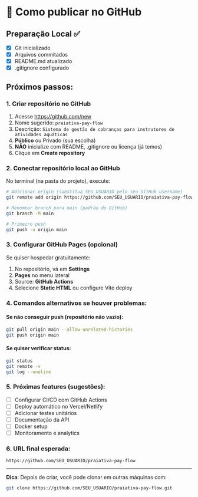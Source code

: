 # 🚀 Como publicar no GitHub

## Preparação Local ✅
- [x] Git inicializado
- [x] Arquivos commitados
- [x] README.md atualizado
- [x] .gitignore configurado

## Próximos passos:

### 1. Criar repositório no GitHub
1. Acesse https://github.com/new
2. Nome sugerido: `praiativa-pay-flow`
3. Descrição: `Sistema de gestão de cobranças para instrutores de atividades aquáticas`
4. **Público** ou Privado (sua escolha)
5. **NÃO** inicialize com README, .gitignore ou licença (já temos)
6. Clique em **Create repository**

### 2. Conectar repositório local ao GitHub
No terminal (na pasta do projeto), execute:

```bash
# Adicionar origin (substitua SEU_USUARIO pelo seu GitHub username)
git remote add origin https://github.com/SEU_USUARIO/praiativa-pay-flow.git

# Renomear branch para main (padrão do GitHub)
git branch -M main

# Primeiro push
git push -u origin main
```

### 3. Configurar GitHub Pages (opcional)
Se quiser hospedar gratuitamente:
1. No repositório, vá em **Settings**
2. **Pages** no menu lateral
3. Source: **GitHub Actions**
4. Selecione **Static HTML** ou configure Vite deploy

### 4. Comandos alternativos se houver problemas:

#### Se não conseguir push (repositório não vazio):
```bash
git pull origin main --allow-unrelated-histories
git push origin main
```

#### Se quiser verificar status:
```bash
git status
git remote -v
git log --oneline
```

### 5. Próximas features (sugestões):
- [ ] Configurar CI/CD com GitHub Actions
- [ ] Deploy automático no Vercel/Netlify
- [ ] Adicionar testes unitários
- [ ] Documentação da API
- [ ] Docker setup
- [ ] Monitoramento e analytics

### 6. URL final esperada:
`https://github.com/SEU_USUARIO/praiativa-pay-flow`

---

**Dica**: Depois de criar, você pode clonar em outras máquinas com:
```bash
git clone https://github.com/SEU_USUARIO/praiativa-pay-flow.git
```
